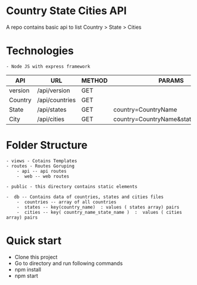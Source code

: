 # Country State Cities API
 A repo contains basic api to list Country > State > Cities


# Technologies
	- Node JS with express framework

| API | URL | METHOD | PARAMS |
| ------ | ------ | ------ | ------ |
| version | /api/version | GET |  |
| Country | /api/countries | GET |  |
| State | /api/states | GET | country=CountryName |
| City | /api/cities | GET | country=CountryName&state=StateName |


# Folder Structure
	- views - Cotains Templates
	- routes - Routes Goruping
		- api -- api routes
		-  web -- web routes

	- public - this directory contains static elements

	-  db -- Contains data of countries, states and cities files
		-  countries -- array of all countries
		-  states -- key(country_name)  : values ( states array) pairs
		-  cities -- key( country_name_state_name )  :  values ( cities array) pairs


# Quick start
 - Clone this project
 - Go to directory and run following commands
 - npm install
 - npm start